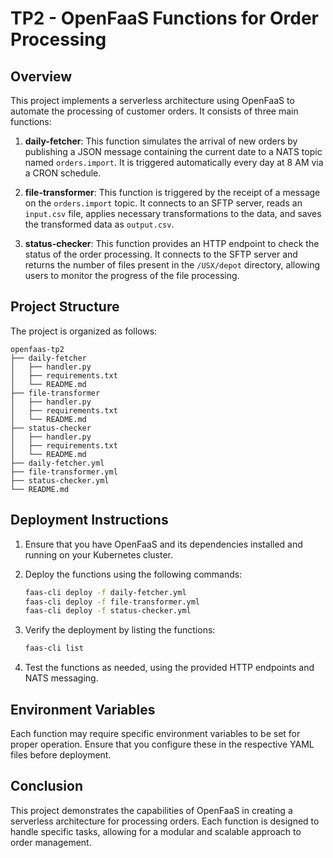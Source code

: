 # TP2 - OpenFaaS Functions for Order Processing

## Overview

This project implements a serverless architecture using OpenFaaS to automate the processing of customer orders. It consists of three main functions:

1. **daily-fetcher**: This function simulates the arrival of new orders by publishing a JSON message containing the current date to a NATS topic named `orders.import`. It is triggered automatically every day at 8 AM via a CRON schedule.

2. **file-transformer**: This function is triggered by the receipt of a message on the `orders.import` topic. It connects to an SFTP server, reads an `input.csv` file, applies necessary transformations to the data, and saves the transformed data as `output.csv`.

3. **status-checker**: This function provides an HTTP endpoint to check the status of the order processing. It connects to the SFTP server and returns the number of files present in the `/USX/depot` directory, allowing users to monitor the progress of the file processing.

## Project Structure

The project is organized as follows:

```
openfaas-tp2
├── daily-fetcher
│   ├── handler.py
│   ├── requirements.txt
│   └── README.md
├── file-transformer
│   ├── handler.py
│   ├── requirements.txt
│   └── README.md
├── status-checker
│   ├── handler.py
│   ├── requirements.txt
│   └── README.md
├── daily-fetcher.yml
├── file-transformer.yml
├── status-checker.yml
└── README.md
```

## Deployment Instructions

1. Ensure that you have OpenFaaS and its dependencies installed and running on your Kubernetes cluster.

2. Deploy the functions using the following commands:

   ```sh
   faas-cli deploy -f daily-fetcher.yml
   faas-cli deploy -f file-transformer.yml
   faas-cli deploy -f status-checker.yml
   ```

3. Verify the deployment by listing the functions:

   ```sh
   faas-cli list
   ```

4. Test the functions as needed, using the provided HTTP endpoints and NATS messaging.

## Environment Variables

Each function may require specific environment variables to be set for proper operation. Ensure that you configure these in the respective YAML files before deployment.

## Conclusion

This project demonstrates the capabilities of OpenFaaS in creating a serverless architecture for processing orders. Each function is designed to handle specific tasks, allowing for a modular and scalable approach to order management.